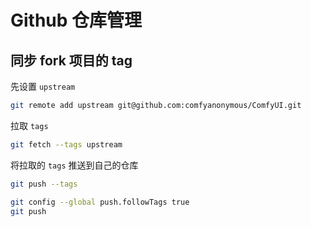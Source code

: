 # Github 仓库管理

## 同步 fork 项目的 tag

先设置 `upstream`

```bash
git remote add upstream git@github.com:comfyanonymous/ComfyUI.git
```

拉取 `tags`

```bash
git fetch --tags upstream
```

将拉取的 `tags` 推送到自己的仓库

```bash
git push --tags
```

```bash
git config --global push.followTags true
git push
```